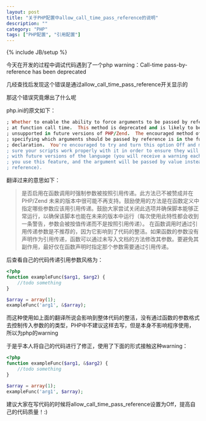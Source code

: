 ```yaml
---
layout: post
title: "关于PHP配置中allow_call_time_pass_reference的说明"
description: ""
category: "PHP"
tags: ["PHP配置", "引用配置"]
---
```

{% include JB/setup %}

今天在开发的过程中调试代码遇到了一个php warning：Call-time pass-by-reference has been deprecated

几经查找后发现这个错误是通过allow_call_time_pass_reference开关显示的

那这个错误究竟爆出了什么呢

php.ini的原文如下：

```ruby
; Whether to enable the ability to force arguments to be passed by reference
; at function call time.  This method is deprecated and is likely to be
; unsupported in future versions of PHP/Zend.  The encouraged method of
; specifying which arguments should be passed by reference is in the function
; declaration.  You're encouraged to try and turn this option Off and make
; sure your scripts work properly with it in order to ensure they will work
; with future versions of the language (you will receive a warning each time
; you use this feature, and the argument will be passed by value instead of by
; reference).
```
翻译过来的意思如下：

<blockquote>
是否启用在函数调用时强制参数被按照引用传递。此方法已不被赞成并在 PHP/Zend 未来的版本中很可能不再支持。鼓励使用的方法是在函数定义中指定哪些参数应该用引用传递。鼓励大家尝试关闭此选项并确保脚本能够正常运行，以确保该脚本也能在未来的版本中运行（每次使用此特性都会收到一条警告，参数会被按值传递而不是按照引用传递）。
在函数调用时通过引用传递参数是不推荐的，因为它影响到了代码的整洁。如果函数的参数没有声明作为引用传递，函数可以通过未写入文档的方法修改其参数。要避免其副作用，最好仅在函数声明时指定那个参数需要通过引用传递。
</blockquote>
后查看自己的代码传递引用参数风格为：

```php
<?php
function exampleFunc($arg1, $arg2) {
    //todo something
}

$array = array(1);
exampleFunc('arg1', &$array);
```
而这种使用如上面的翻译所说会影响到整体代码的整洁，没有通过函数的参数格式去控制传入参数的的类型，PHP中不建议这样去写，但是本身不影响程序使用，所以为php的warning

于是乎本人将自己的代码进行了修正，使用了下面的形式接触这种warning：

```php
<?php
function exampleFunc($arg1, &$arg2) {
    //todo something
}

$array = array(1);
exampleFunc('arg1', $array);
```
建议大家在写代码的时候将allow_call_time_pass_reference设置为Off，提高自己的代码质量！:)
